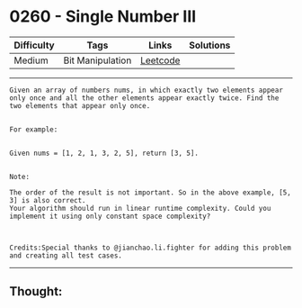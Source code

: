 # 0260 - Single Number III

Difficulty  | Tags | Links | Solutions
----------- | ---- | ----- | -----
Medium | Bit Manipulation | [Leetcode](https://leetcode.com/problems/single-number-iii/description/) |


-----------

```
Given an array of numbers nums, in which exactly two elements appear only once and all the other elements appear exactly twice. Find the two elements that appear only once.


For example:


Given nums = [1, 2, 1, 3, 2, 5], return [3, 5].


Note:

The order of the result is not important. So in the above example, [5, 3] is also correct.
Your algorithm should run in linear runtime complexity. Could you implement it using only constant space complexity?



Credits:Special thanks to @jianchao.li.fighter for adding this problem and creating all test cases.
```

-----------

## Thought:
